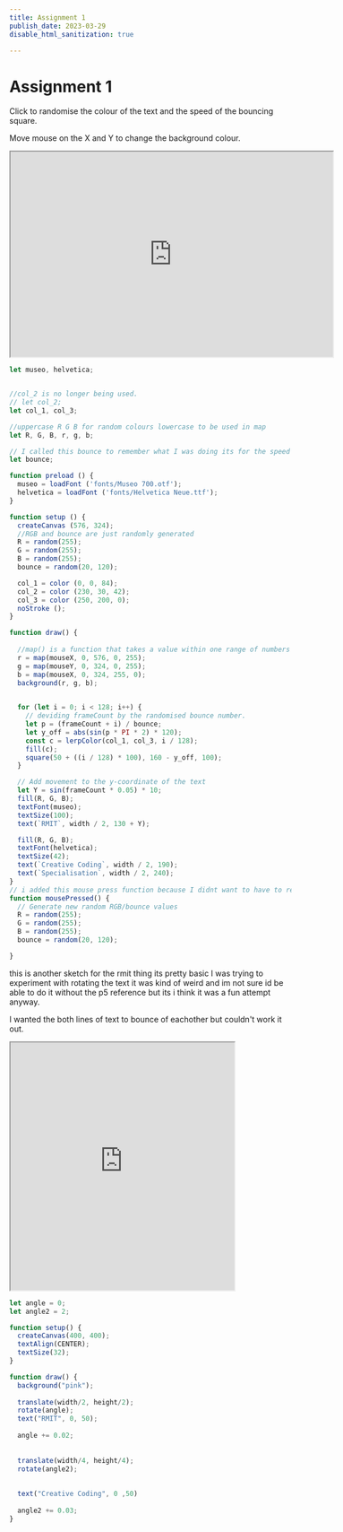 ```yaml
---
title: Assignment 1
publish_date: 2023-03-29
disable_html_sanitization: true

---
```

# Assignment 1



Click to randomise the colour of the text and the speed of the bouncing square.

Move mouse on the X and Y to change the background colour.

<iframe width="576" height="366" src="https://editor.p5js.org/MeowingDavis/full/QM6ICBQuE"></iframe>


```javascript
let museo, helvetica;


//col_2 is no longer being used.
// let col_2;
let col_1, col_3;

//uppercase R G B for random colours lowercase to be used in map 
let R, G, B, r, g, b;

// I called this bounce to remember what I was doing its for the speed of the jumping square 
let bounce;

function preload () {
  museo = loadFont ('fonts/Museo 700.otf');
  helvetica = loadFont ('fonts/Helvetica Neue.ttf');
}

function setup () {
  createCanvas (576, 324);
  //RGB and bounce are just randomly generated
  R = random(255);
  G = random(255);
  B = random(255);
  bounce = random(20, 120);

  col_1 = color (0, 0, 84);
  col_2 = color (230, 30, 42);
  col_3 = color (250, 200, 0);
  noStroke ();
}

function draw() {
  
  //map() is a function that takes a value within one range of numbers and maps it to a corresponding value in a different range of numbers.
  r = map(mouseX, 0, 576, 0, 255);
  g = map(mouseY, 0, 324, 0, 255);
  b = map(mouseX, 0, 324, 255, 0);
  background(r, g, b);
   

  for (let i = 0; i < 128; i++) {
    // deviding frameCount by the randomised bounce number.
    let p = (frameCount + i) / bounce;
    let y_off = abs(sin(p * PI * 2) * 120);
    const c = lerpColor(col_1, col_3, i / 128);
    fill(c);
    square(50 + ((i / 128) * 100), 160 - y_off, 100);
  }

  // Add movement to the y-coordinate of the text
  let Y = sin(frameCount * 0.05) * 10;
  fill(R, G, B);
  textFont(museo);
  textSize(100);
  text(`RMIT`, width / 2, 130 + Y);

  fill(R, G, B);
  textFont(helvetica);
  textSize(42);
  text(`Creative Coding`, width / 2, 190);
  text(`Specialisation`, width / 2, 240);
}
// i added this mouse press function because I didnt want to have to refresh the page every time i wanted to randomise the colour of the text and speed of the bounce.
function mousePressed() {
  // Generate new random RGB/bounce values
  R = random(255);
  G = random(255);
  B = random(255);
  bounce = random(20, 120);

}
```



this is another sketch for the rmit thing its pretty basic I was trying to experiment with rotating the text it was kind of weird and im not sure id be able to do it without the p5 reference but its i think it was a fun attempt anyway.

I wanted the both lines of text to bounce of eachother but couldn't work it out.


<iframe width="400" height="442" src="https://editor.p5js.org/MeowingDavis/full/LceeocLfy"></iframe>

```javascript
let angle = 0;
let angle2 = 2;

function setup() {
  createCanvas(400, 400);
  textAlign(CENTER);
  textSize(32);
}

function draw() {
  background("pink");
  
  translate(width/2, height/2);
  rotate(angle);
  text("RMIT", 0, 50);
  
  angle += 0.02;
  
  
  translate(width/4, height/4);
  rotate(angle2);
  
  
  text("Creative Coding", 0 ,50)
  
  angle2 += 0.03;
}
```